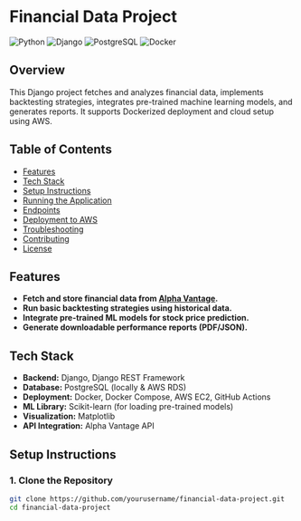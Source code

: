 # Financial Data Project

![Python](https://img.shields.io/badge/Python-3.10%2B-blue)
![Django](https://img.shields.io/badge/Django-4.0%2B-green)
![PostgreSQL](https://img.shields.io/badge/PostgreSQL-13%2B-blue)
![Docker](https://img.shields.io/badge/Docker-20.10%2B-blue)

## Overview

This Django project fetches and analyzes financial data, implements backtesting strategies, integrates pre-trained machine learning models, and generates reports. It supports Dockerized deployment and cloud setup using AWS.

## Table of Contents

- [Features](#features)
- [Tech Stack](#tech-stack)
- [Setup Instructions](#setup-instructions)
- [Running the Application](#running-the-application)
- [Endpoints](#endpoints)
- [Deployment to AWS](#deployment-to-aws)
- [Troubleshooting](#troubleshooting)
- [Contributing](#contributing)
- [License](#license)

## Features

- **Fetch and store financial data from [Alpha Vantage](https://www.alphavantage.co/documentation/).**
- **Run basic backtesting strategies using historical data.**
- **Integrate pre-trained ML models for stock price prediction.**
- **Generate downloadable performance reports (PDF/JSON).**

## Tech Stack

- **Backend:** Django, Django REST Framework
- **Database:** PostgreSQL (locally & AWS RDS)
- **Deployment:** Docker, Docker Compose, AWS EC2, GitHub Actions
- **ML Library:** Scikit-learn (for loading pre-trained models)
- **Visualization:** Matplotlib
- **API Integration:** Alpha Vantage API

## Setup Instructions

### 1. Clone the Repository

```bash
git clone https://github.com/yourusername/financial-data-project.git
cd financial-data-project
